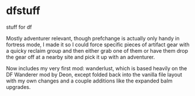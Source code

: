 # dfstuff
stuff for df

Mostly adventurer relevant, though prefchange is actually only handy in fortress mode, I made it so I could force specific pieces of artifact gear with a quicky reclaim group and then either grab one of them or have them drop the gear off at a nearby site and pick it up with an adventurer.

Now includes my very first mod: wanderlust, which is based heavily on the DF Wanderer mod by Deon, except folded back into the vanilla file layout with my own changes and a couple additions like the expanded balm upgrades.
